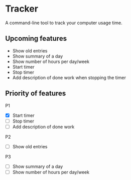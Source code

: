 # Tracker

A command-line tool to track your computer usage time.

## Upcoming features

- Show old entries
- Show summary of a day
- Show number of hours per day/week
- Start timer
- Stop timer
- Add description of done work when stopping the timer

## Priority of features

P1

- [X] Start timer
- [ ] Stop timer
- [ ] Add description of done work

P2

- [ ] Show old entries

P3

- [ ] Show summary of a day
- [ ] Show number of hours per day/week
